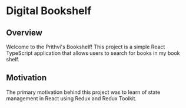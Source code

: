 # Digital Bookshelf

## Overview

Welcome to the Prithvi's Bookshelf! This project is a simple React TypeScript application that allows users to search for books in my book shelf.

## Motivation

The primary motivation behind this project was to learn of state management in React using Redux and Redux Toolkit.
